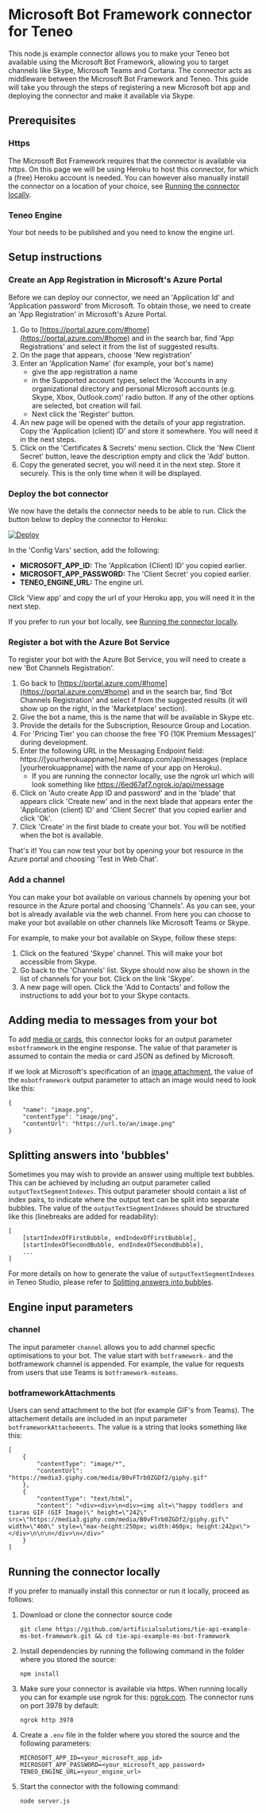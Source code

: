 # Microsoft Bot Framework connector for Teneo
This node.js example connector allows you to make your Teneo bot available using the Microsoft Bot Framework, allowing you to target channels like Skype, Microsoft Teams and Cortana. The connector acts as middleware between the Microsoft Bot Framework and Teneo. This guide will take you through the steps of registering a new Microsoft bot app and deploying the connector and make it available via Skype.

## Prerequisites
### Https
The Microsoft Bot Framework requires that the connector is available via https. On this page we will be using Heroku to host this connector, for which a (free) Heroku account is needed. You can however also manually install the connector on a location of your choice, see [Running the connector locally](#running-the-connector-locally).

### Teneo Engine
Your bot needs to be published and you need to know the engine url.

## Setup instructions
### Create an App Registration in Microsoft's Azure Portal
Before we can deploy our connector, we need an 'Application Id' and 'Application password' from Microsoft. To obtain those, we need to create an 'App Registration' in Microsoft's Azure Portal.
1. Go to [https://portal.azure.com/#home](https://portal.azure.com/#home) and in the search bar, find 'App Registrations' and select it from the list of suggested results.
2. On the page that appears, choose 'New registration'
3. Enter an 'Application Name' (for example, your bot's name)
    - give the app registration a name 
    - in the Supported account types, select the 'Accounts in any organizational directory and personal Microsoft accounts (e.g. Skype, Xbox, Outlook.com)' radio button. If any of the other options are selected, bot creation will fail.
    - Next click the 'Register' button.
4. An new page will be opened with the details of your app registration. Copy the 'Application (client) ID' and store it somewhere. You will need it in the next steps. 
5. Click on the 'Certificates & Secrets' menu section. Click the 'New Client Secret' button, leave the description empty and click the 'Add' button. 
6. Copy the generated secret, you will need it in the next step. Store it securely. This is the only time when it will be displayed. 

### Deploy the bot connector
We now have the details the connector needs to be able to run. Click the button below to deploy the connector to Heroku:

[![Deploy](https://www.herokucdn.com/deploy/button.svg?classes=noborder)](https://heroku.com/deploy?template=https://github.com/artificialsolutions/tie-api-example-ms-bot-framework)


In the 'Config Vars' section, add the following:
* **MICROSOFT_APP_ID:** The 'Application (Client) ID' you copied earlier.
* **MICROSOFT_APP_PASSWORD:** The 'Client Secret' you copied earlier.
* **TENEO_ENGINE_URL:** The engine url.

Click 'View app' and copy the url of your Heroku app, you will need it in the next step.

If you prefer to run your bot locally, see [Running the connector locally](#running-the-connector-locally).

### Register a bot with the Azure Bot Service
To register your bot with the Azure Bot Service, you will need to create a new 'Bot Channels Registration'.
1. Go back to [https://portal.azure.com/#home](https://portal.azure.com/#home) and in the search bar, find 'Bot Channels Registration' and select if from the suggested results (it will show up on the right, in the 'Marketplace' section).
2. Give the bot a name, this is the name that will be available in Skype etc.
3. Provide the details for the Subscription, Resource Group and Location.
4. For 'Pricing Tier' you can choose the free 'F0 (10K Premium Messages)' during development.
5. Enter the following URL in the Messaging Endpoint field: https://[yourherokuappname].herokuapp.com/api/messages (replace [yourherokuappname] with the name of your app on Heroku).
    - If you are running the connector locally, use the ngrok url which will look something like https://6ed67af7.ngrok.io/api/message
6. Click on 'Auto create App ID and password' and in the 'blade' that appears click 'Create new' and in the next blade that appears enter the 'Application (client) ID' and 'Client Secret' that you copied earlier and click 'Ok'.
7. Click 'Create' in the first blade to create your bot. You will be notified when the bot is available.

That's it! You can now test your bot by opening your bot resource in the Azure portal and choosing 'Test in Web Chat'.

### Add a channel
You can make your bot available on various channels by opening your bot resource in the Azure portal and choosing 'Channels'. As you can see, your bot is already available via the web channel. From here you can choose to make your bot available on other channels like Microsoft Teams or Skype. 

For example, to make your bot available on Skype, follow these steps:
1. Click on the featured 'Skype' channel. This will make your bot accessible from Skype.
2. Go back to the 'Channels' list. Skype should now also be shown in the list of channels for your bot. Click on the link 'Skype'.
3. A new page will open. Click the 'Add to Contacts' and follow the instructions to add your bot to your Skype contacts.

## Adding media to messages from your bot
To add [media or cards](https://docs.microsoft.com/en-us/azure/bot-service/bot-builder-howto-add-media-attachments?view=azure-bot-service-4.0&tabs=javascript), this connector looks for an output parameter `msbotframework` in the engine response. The value of that parameter is assumed to contain the media or card JSON as defined by Microsoft.

If we look at Microsoft's specification of an [image attachment](https://docs.microsoft.com/en-us/azure/bot-service/bot-builder-howto-add-media-attachments?view=azure-bot-service-4.0&tabs=javascript#send-attachments), the value of the `msbotframework` output parameter to attach an image would need to look like this: 
```
{
    "name": "image.png",
    "contentType": "image/png",
    "contentUrl": "https://url.to/an/image.png"
}
```

## Splitting answers into 'bubbles'
Sometimes you may wish to provide an answer using multiple text bubbles. This can be achieved by including an output parameter called `outputTextSegmentIndexes`. This output parameter should contain a list of index pairs, to indicate where the output text can be split into separate bubbles. The value of the `outputTextSegmentIndexes` should be structured like this (linebreaks are added for readability):
```
[
 	[startIndexOfFirstBubble, endIndexOfFirstBubble],
	[startIndexOfSecondBubble, endIndexOfSecondBubble],
	...
]
```

For more details on how to generate the value of `outputTextSegmentIndexes` in Teneo Studio, please refer to [Splitting answers into bubbles](https://www.teneo.ai/engine/channels/microsoft-bot-framework#splitting-answers-into-bubbles).

## Engine input parameters
### channel
The input parameter `channel` allows you to add channel specfic optimisations to your bot. The value start with `botframework-` and the botframework channel is appended. For example, the value for requests from users that use Teams is `botframework-msteams`.

### botframeworkAttachments
Users can send attachment to the bot (for example GIF's from Teams). The attachement details are included in an input parameter `botframeworkAttachements`. The value is a string that looks something like this:

```
[
    {
        "contentType": "image/*",
        "contentUrl": "https://media3.giphy.com/media/B0vFTrb0ZGDf2/giphy.gif"
    },
    {
        "contentType": "text/html",
        "content": "<div><div>\n<div><img alt=\"happy toddlers and tiaras GIF (GIF Image)\" height=\"242\" src=\"https://media3.giphy.com/media/B0vFTrb0ZGDf2/giphy.gif\" width=\"460\" style=\"max-height:250px; width:460px; height:242px\"></div>\n\n\n</div>\n</div>"
    }
]
```


## Running the connector locally
If you prefer to manually install this connector or run it locally, proceed as follows:
1. Download or clone the connector source code
    ```
    git clone https://github.com/artificialsolutions/tie-api-example-ms-bot-framework.git && cd tie-api-example-ms-bot-framework
    ```
2. Install dependencies by running the following command in the folder where you stored the source:
    ```
    npm install
    ```
3. Make sure your connector is available via https. When running locally you can for example use ngrok for this: [ngrok.com](https://ngrok.com). The connector runs on port 3978 by default:
    ```
    ngrok http 3978
    ```
4. Create a `.env` file in the folder where you stored the source and the following parameters:
    ```
    MICROSOFT_APP_ID=<your_microsoft_app_id>
    MICROSOFT_APP_PASSWORD=<your_microsoft_app_password>
    TENEO_ENGINE_URL=<your_engine_url>
    ```
5. Start the connector with the following command:
    ```
    node server.js
    ```
